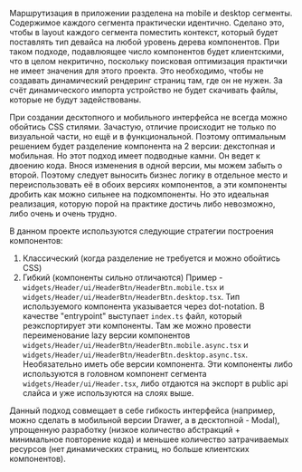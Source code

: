 Маршрутизация в приложении разделена на mobile и desktop сегменты. Содержимое каждого сегмента практически идентично. Сделано это, чтобы в layout каждого сегмента поместить контекст, который будет поставлять тип девайса на любой уровень дерева компонентов. При таком подходе, подавлюящее число компонентов будет клиентскими, что в целом некритично, поскольку поисковая оптимизация практички не имеет значения для этого проекта. Это необходимо, чтобы не создавать динамический рендеринг страниц там, где он не нужен. За счёт динамического импорта устройство не будет скачивать файлы, которые не будут задействованы.

При создании десктопного и мобильного интерфейса не всегда можно обойтись CSS стилями. Зачастую, отличие происходит не только по визуальной части, но ещё и в функциональной. Поэтому оптимальным решением будет разделение компонента на 2 версии: декстопная и мобильная. Но этот подход имеет подводные камни. Он ведет к двоению кода. Внося изменения в одной версии, мы можем забыть о второй. Поэтому следует выносить бизнес логику в отдельное место и переиспользовать её в обоих версиях компонентов, а эти компоненты дробить как можно сильнее на подкомпоненты. Но это идеальная реализация, которую порой на практике достичь либо невозможно, либо очень и очень трудно.

В данном проекте используются следующие стратегии построения компонентов:

1. Классический (когда разделение не требуется и можно обойтись CSS)
2. Гибкий (компоненты сильно отличаются) Пример - `widgets/Header/ui/HeaderBtn/HeaderBtn.mobile.tsx` и `widgets/Header/ui/HeaderBtn/HeaderBtn.desktop.tsx`. Тип используемого компонента указывается через dot-notation. В качестве "entrypoint" выступает `index.ts` файл, который реэкспортирует эти компоненты. Там же можно провести переименование lazy версии компонентов `widgets/Header/ui/HeaderBtn/HeaderBtn.mobile.async.tsx` и `widgets/Header/ui/HeaderBtn/HeaderBtn.desktop.async.tsx`. Необязательно иметь обе версии компонента. Эти компоненты либо используются в головном компонент сегмента `widgets/Header/ui/Header.tsx`, либо отдаются на экспорт в public api слайса и уже используются на слоях выше.

Данный подход совмещает в себе гибкость интерфейса (например, можно сделать в мобильной версии Drawer, а в десктопной - Modal), упрощенную разработку (низкое количество абстракций + минимальное повторение кода) и меньшее количество затрачиваемых ресурсов (нет динамических страниц, но больше клиентских компонентов).
